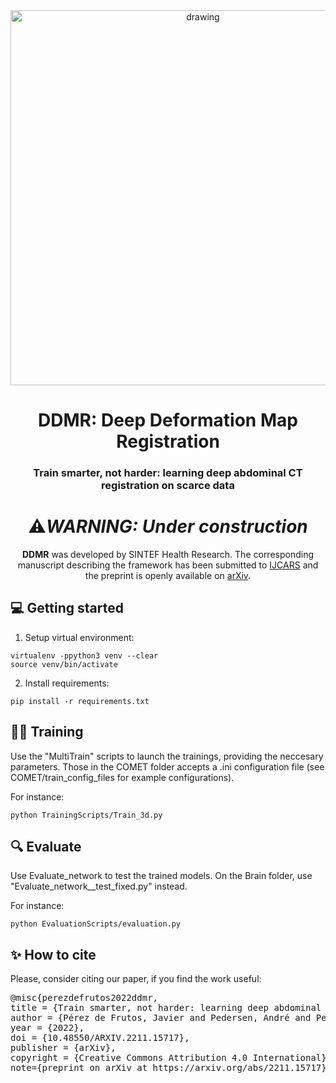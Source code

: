 <div align="center">
    <img src="https://user-images.githubusercontent.com/30429725/204778476-4d24c659-9287-48b8-b616-92016ffcf4f6.svg" alt="drawing" width="600">
</div>

<div align="center">

<h1 align="center">DDMR: Deep Deformation Map Registration</h1>
<h3 align="center">Train smarter, not harder: learning deep abdominal CT registration on scarce data</h3>
 
# ⚠️***WARNING: Under construction*** 

**DDMR** was developed by SINTEF Health Research. The corresponding manuscript describing the framework has been submitted to [IJCARS](https://www.springer.com/journal/11548) and the preprint is openly available on [arXiv](https://arxiv.org/abs/2211.15717).

 
</div>

## 💻 Getting started

1. Setup virtual environment:
```
virtualenv -ppython3 venv --clear
source venv/bin/activate
```

2. Install requirements:
```
pip install -r requirements.txt
```

## 🏋️‍♂️ Training

Use the "MultiTrain" scripts to launch the trainings, providing the neccesary parameters. Those in the COMET folder accepts a .ini configuration file (see COMET/train_config_files for example configurations).

For instance:
```
python TrainingScripts/Train_3d.py
```

## 🔍 Evaluate

Use Evaluate_network to test the trained models. On the Brain folder, use "Evaluate_network__test_fixed.py" instead.

For instance:
```
python EvaluationScripts/evaluation.py
```

## ✨ How to cite
Please, consider citing our paper, if you find the work useful:
<pre>
@misc{perezdefrutos2022ddmr,
title = {Train smarter, not harder: learning deep abdominal CT registration on scarce data},
author = {Pérez de Frutos, Javier and Pedersen, André and Pelanis, Egidijus and Bouget, David and Survarachakan, Shanmugapriya and Langø, Thomas and Elle, Ole-Jakob and Lindseth, Frank},
year = {2022},
doi = {10.48550/ARXIV.2211.15717},
publisher = {arXiv},
copyright = {Creative Commons Attribution 4.0 International},
note={preprint on arXiv at https://arxiv.org/abs/2211.15717}}
</pre>

